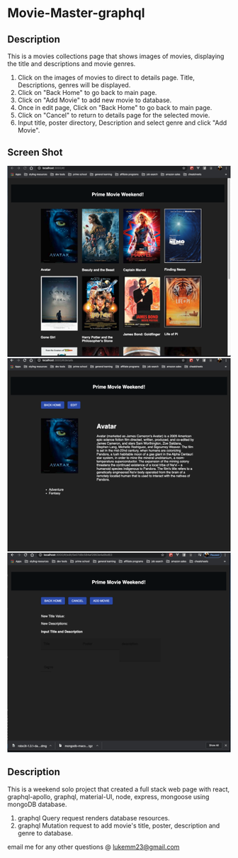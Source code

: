 # Movie-Master-graphql

## Description

This is a movies collections page that shows images of movies, displaying the title and descriptions and movie genres. 

1. Click on the images of movies to direct to details page. Title, Descriptions, genres will be displayed.
2. Click on "Back Home" to go back to main page.
3. Click on "Add Movie" to add new movie to database.
4. Once in edit page, Click on "Back Home" to go back to main page. 
5. Click on "Cancel" to return to details page for the selected movie. 
6. Input title, poster directory, Description and select genre and click "Add Movie". 

## Screen Shot

![](/public/images/home-page.png)
![](/public/images/detail-page.png)
![](/public/images/edit-page.png)
## Description

This is a weekend solo project that created a full stack web page with react, graphql-apollo, graphql, material-UI, node, express, mongoose using mongoDB database. 

1. graphql Query request renders database resources. 
2. graphql Mutation request to add movie's title, poster, description and genre to database.

email me for any other questions @ lukemm23@gmail.com